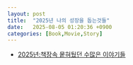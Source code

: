 ```yaml
---
layout: post
title:  "2025년 나의 성장을 돕는것들"
date:   2025-08-05 01:20:36 +0900
categories: [Book,Movie,Story]
---
```


- [2025년:책장속 뭍혀뒀던 수많은 이야기들](https://hslee77.github.io/wiki/memo/2025-08-16-book.html)